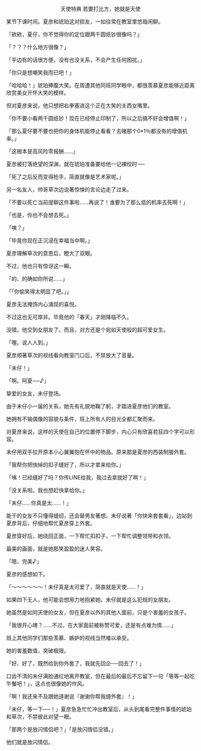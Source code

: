 <p align="center">天使特典 若要打比方，她就是天使</p>

某节下课时间。夏彦和琥珀这对损友，一如往常在教室里悠哉闲聊。

「欸欸，夏仔，你不觉得你的定位跟两千圆纸钞很像吗？」

「？？？什么地方很像？」

「手边有的话很方便，没有也没关系，不会产生任何困扰。」

「你只是想嘲笑我而已吧！」

「哈哈哈！」琥珀捧腹大笑。在周遭其他同班同学眼中，都很羡慕夏彦能够近距离欣赏美女开怀大笑的模样。

但对夏彦来说，他只想把右拳塞进这个正在大笑的关西女嘴里。

「你不要小看两千圆纸钞！现在已经停止印制了，所以之后搞不好会增值啊！」

「那么夏仔要不要也把你的身体机能停止看看？去赌那个0•1％都没有的增值机率。」

「这根本是高风险零报酬……」

夏彦被打落绝望的深渊，就在琥珀准备要给他一记裸绞时──

「死了之后反而变得抢手，简直就像是艺术家呢。」

另一名友人，帅哥草次边说著惊悚的言论边走了过来。

「不要以死亡当前提聊这件事啦……再说了！谁要为了那么低的机率去死啊！」

「也是，你也不会想去死。」

「咦？」

「毕竟你现在正沉浸在幸福当中啊。」

夏彦理解草次的意思后，瞪大了双眼。

不过，他也只有惊讶这一瞬。

「的、的确如你所说……」

「「你偷笑得太明显了吧。」」

夏彦无法掩饰内心涌现的喜悦。

不过这也无可厚非。毕竟他的「春天」才刚降临不久。

没错。他交到女朋友了。而且，对方还是个宛如天使般的超可爱女生。

「喔。说人人到。」

夏彦顺著草次的视线看向教室门口后，不禁放大了音量。

「未仔！」

「啊。阿夏──♪」

挚爱的女友，未仔登场。

由于未仔小一届的关系，她先有礼貌地鞠了躬，才踏进夏彦他们的教室。

她拥有不输偶像的容貌与条件，班上所有人的目光全都汇聚而来。

对夏彦来说，这样的天使在自己的位置停下脚步，内心只有欣喜若狂四个字可以形容。

未仔用双手拉开原本小心翼翼抱在怀中的物品。原来那是夏彦的西装制服外套。

「我帮你把快掉的扣子缝好了，所以才拿来给你。」

「咦！已经缝好了吗？你传LINE给我，我过去拿就好了啊！」

「没关系啦。我也想赶快拿给你。」

「未仔……你真是太……！」

能干的女友不只懂得缝纫，还会替男友著想。未仔说著「你快来套套看」，边站到夏彦背后，仔细地帮忙夏彦穿上外套。

夏彦穿好后，她绕回正面，一下帮忙扣扣子，一下帮忙调整领带和衣领。

最美的画面，就是她那笑盈盈的迷人笑容。

「嗯，完美♪」

夏彦的感想如下。

「～～～～～～！未仔真是太可爱了，简直就是天使……！」

如果四下无人，他可能会想用力地抱紧她。未仔就是这么犯规的女朋友。

她虽然是如同天使的女友，但在夏彦以外的其他人面前，只是个害羞的女孩子。

「我很开心唷？……不过，在大家面前被称赞可爱，还是有点难为情……」

班上其他同学们那些羡慕、嫉妒的视线当然难以承受。

她的害羞数值，突破极限。

「好、好了，既然给到你外套了，我就先回企──回去了！」

口齿不清的未仔满脸通红地离开教室，但在最后的最后不忘留下一句「等等一起吃午餐吧！」，这点也很像她的作风。

「啊！我还来不及跟她道谢说『谢谢你帮我缝外套』！」

「未仔，等一下──！」夏彦急急忙忙冲出教室后，从头到尾看完整件事情的琥珀和草次，不禁彼此对望一眼。

「那两个是放闪情侣吧？」「是放闪情侣没错。」

他们就是放闪情侣。

